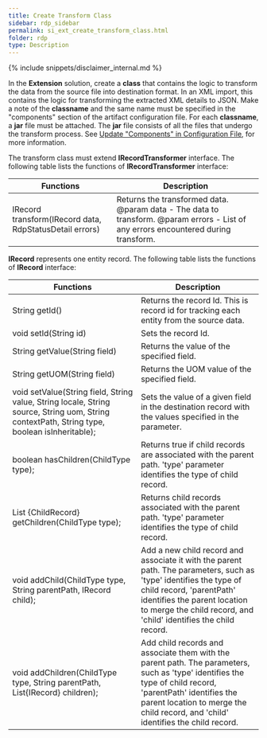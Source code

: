 ```yaml
---
title: Create Transform Class
sidebar: rdp_sidebar
permalink: si_ext_create_transform_class.html
folder: rdp
type: Description
---
```


{% include snippets/disclaimer_internal.md %} 

In the **Extension** solution, create a **class** that contains the logic to transform the data from the source file into destination format. In an XML import, this contains the logic for transforming the extracted XML details to JSON. Make a note of the **classname** and the same name must be specified in the "components" section of the artifact configuration file. For each **classname**, a **jar** file must be attached. The **jar** file consists of all the files that undergo the transform process. See [Update "Components" in Configuration File](si_ext_update_ext_config.html), for more information.
<br/>

The transform class must extend **IRecordTransformer** interface. The following table lists the functions of **IRecordTransformer** interface:

| Functions | Description|
|------------|------------|
| IRecord transform(IRecord data, RdpStatusDetail errors) | Returns the transformed data. @param data - The data to transform. @param errors - List of any errors encountered during transform. |

**IRecord** represents one entity record. The following table lists the functions of **IRecord** interface:

| Functions | Description| 
|------------|------------| 
| String getId() | Returns the record Id. This is record id for tracking each entity from the source data. |
| void setId(String id) | Sets the record Id.|
| String getValue(String field) | Returns the value of the specified field.|
| String getUOM(String field) | Returns the UOM value of the specified field.|
| void setValue(String field, String value, String locale, String source, String uom, String contextPath, String type, boolean isInheritable); | Sets the value of a given field in the destination record with the values specified in the parameter.|
| boolean hasChildren(ChildType type); | Returns true if child records are associated with the parent path. 'type' parameter identifies the type of child record.|
| List {ChildRecord} getChildren(ChildType type); | Returns child records associated with the parent path. 'type' parameter identifies the type of child record.|
| void addChild(ChildType type, String parentPath, IRecord child); | Add a new child record and associate it with the parent path. The parameters, such as 'type' identifies the type of child record, 'parentPath' identifies the parent location to merge the child record, and 'child' identifies the child record.|
| void addChildren(ChildType type, String parentPath, List{IRecord} children); | Add child records and associate them with the parent path. The parameters, such as 'type' identifies the type of child record, 'parentPath' identifies the parent location to merge the child record, and 'child' identifies the child record.|